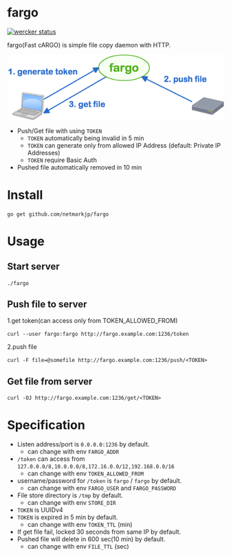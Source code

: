fargo
==================

[![wercker status](https://app.wercker.com/status/4ffab3cbd879cf0d3a2f90cc15e6a0cd/m "wercker status")](https://app.wercker.com/project/bykey/4ffab3cbd879cf0d3a2f90cc15e6a0cd)

fargo(Fast cARGO) is simple file copy daemon with HTTP.

![overview](overview.png)

- Push/Get file with using ``TOKEN``
    - ``TOKEN`` automatically being invalid in 5 min
    - ``TOKEN`` can generate only from allowed IP Address (default: Private IP Addresses)
    - ``TOKEN`` require Basic Auth
- Pushed file automatically removed in 10 min

# Install

```
go get github.com/netmarkjp/fargo
```

# Usage

## Start server

```
./fargo
```

## Push file to server

1.get token(can access only from TOKEN_ALLOWED_FROM)

```
curl --user fargo:fargo http://fargo.example.com:1236/token
```

2.push file

```
curl -F file=@somefile http://fargo.example.com:1236/push/<TOKEN>
```

## Get file from server

```
curl -OJ http://fargo.example.com:1236/get/<TOKEN>
```

# Specification

- Listen address/port is ``0.0.0.0:1236`` by default.
    - can change with env ``FARGO_ADDR``
- ``/token`` can access from ``127.0.0.0/8,10.0.0.0/8,172.16.0.0/12,192.168.0.0/16``
    - can change with env ``TOKEN_ALLOWED_FROM``
- username/password for ``/token`` is ``fargo`` / ``fargo`` by default.
    - can change with env ``FARGO_USER`` and ``FARGO_PASSWORD``
- File store directory is ``/tmp`` by default.
    - can change with env ``STORE_DIR``
- ``TOKEN`` is UUIDv4
- ``TOKEN`` is expired in 5 min by default.
    - can change with env ``TOKEN_TTL`` (min)
- If get file fail, locked 30 seconds from same IP by default.
- Pushed file will delete in 600 sec(10 min) by default.
    - can change with env ``FILE_TTL`` (sec)

